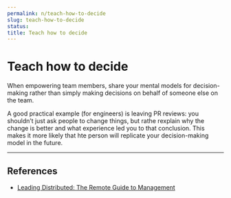 ```yaml
---
permalink: n/teach-how-to-decide
slug: teach-how-to-decide
status: 
title: Teach how to decide
---
```

# Teach how to decide

When empowering team members, share your mental models for decision-making rather than simply making decisions on behalf of someone else on the team.

A good practical example (for engineers) is leaving PR reviews: you shouldn’t just ask people to change things, but rathe rexplain why the change is better and what experience led you to that conclusion. This makes it more likely that hte person will replicate your decision-making model in the future.

---

## References

- [Leading Distributed: The Remote Guide to Management](https://twist.com/remote-work-guides/remote-management)
